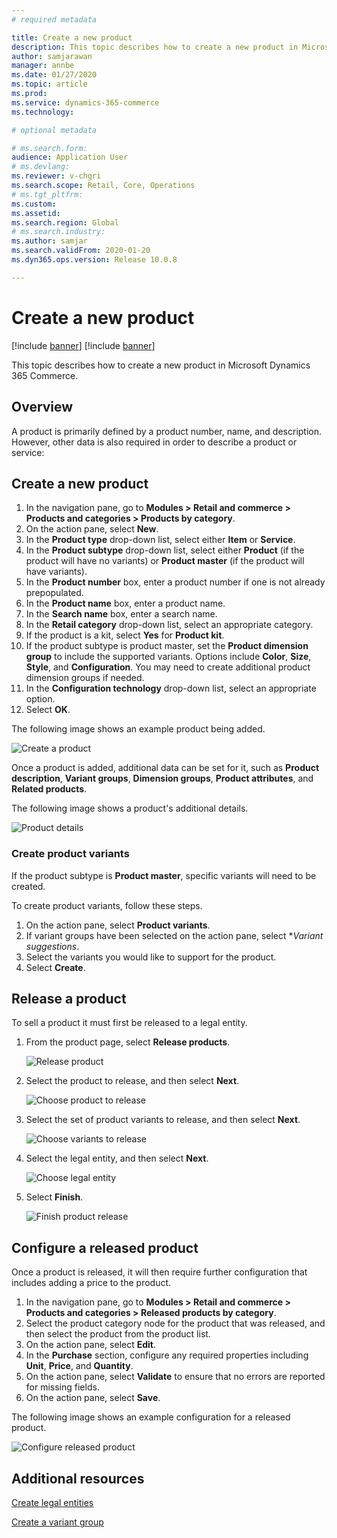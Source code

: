 ```yaml
---
# required metadata

title: Create a new product
description: This topic describes how to create a new product in Microsoft Dynamics 365 Commerce.
author: samjarawan
manager: annbe
ms.date: 01/27/2020
ms.topic: article
ms.prod: 
ms.service: dynamics-365-commerce
ms.technology: 

# optional metadata

# ms.search.form: 
audience: Application User
# ms.devlang: 
ms.reviewer: v-chgri
ms.search.scope: Retail, Core, Operations
# ms.tgt_pltfrm: 
ms.custom: 
ms.assetid: 
ms.search.region: Global
# ms.search.industry: 
ms.author: samjar
ms.search.validFrom: 2020-01-20
ms.dyn365.ops.version: Release 10.0.8

---
```

# Create a new product

[!include [banner](../includes/preview-banner.md)]
[!include [banner](../includes/banner.md)]

This topic describes how to create a new product in Microsoft Dynamics 365 Commerce.

## Overview

A product is primarily defined by a product number, name, and description. However, other data is also required in order to describe a product or service:

## Create a new product

1. In the navigation pane, go to **Modules \> Retail and commerce \> Products and categories \> Products by category**.
1. On the action pane, select **New**.
1. In the **Product type** drop-down list, select either **Item** or **Service**.
1. In the **Product subtype** drop-down list, select either **Product** (if the product will have no variants) or **Product master** (if the product will have variants).
1. In the **Product number** box, enter a product number if one is not already prepopulated.
1. In the **Product name** box, enter a product name.
1. In the **Search name** box, enter a search name.
1. In the **Retail category** drop-down list, select an appropriate category.
1. If the product is a kit, select **Yes** for **Product kit**.
1. If the product subtype is product master, set the **Product dimension group** to include the supported variants. Options include **Color**, **Size**, **Style**, and **Configuration**. You may need to create additional product dimension groups if needed.
1. In the **Configuration technology** drop-down list, select an appropriate option.
1. Select **OK**.

The following image shows an example product being added.

![Create a product](media/create-new-product.png)

Once a product is added, additional data can be set for it, such as **Product description**, **Variant groups**, **Dimension groups**, **Product attributes**, and **Related products**.

The following image shows a product's additional details.

![Product details](media/create-new-product-2.png)

### Create product variants

If the product subtype is **Product master**, specific variants will need to be created. 

To create product variants, follow these steps.

1. On the action pane, select **Product variants**.
1. If variant groups have been selected on the action pane, select **Variant suggestions*.
1. Select the variants you would like to support for the product.
1. Select **Create**.

## Release a product

To sell a product it must first be released to a legal entity.

1. From the product page, select **Release products**.

    ![Release product](media/create-new-product-3.png)

1. Select the product to release, and then select **Next**.

    ![Choose product to release](media/create-new-product-4.png)

1. Select the set of product variants to release, and then select **Next**.

    ![Choose variants to release](media/create-new-product-5.png)

1. Select the legal entity, and then select **Next**.

    ![Choose legal entity](media/create-new-product-6.png)

1. Select **Finish**.

    ![Finish product release](media/create-new-product-7.png)

## Configure a released product

Once a product is released, it will then require further configuration that includes adding a price to the product.

1. In the navigation pane, go to **Modules \> Retail and commerce \> Products and categories \> Released products by category**.
1. Select the product category node for the product that was released, and then select the product from the product list.
1. On the action pane, select **Edit**.
1. In the **Purchase** section, configure any required properties including **Unit**, **Price**,  and **Quantity**.
1. On the action pane, select **Validate** to ensure that no errors are reported for missing fields.
1. On the action pane, select **Save**.

The following image shows an example configuration for a released product.

![Configure released product](media/create-new-product-8.png)

## Additional resources

[Create legal entities](channels-legal-entities.md)

[Create a variant group](create-variant-group.md) 
